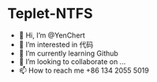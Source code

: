 # Teplet-NTFS
- 👋 Hi, I’m @YenChert
- 👀 I’m interested in 代码
- 🌱 I’m currently learning Github
- 💞️ I’m looking to collaborate on ...
- 📫 How to reach me +86 134 2055 5019

<!---
YenChert/YenChert is a ✨ special ✨ repository because its `README.md` (this file) appears on your GitHub profile.
You can click the Preview link to take a look at your changes.
--->
